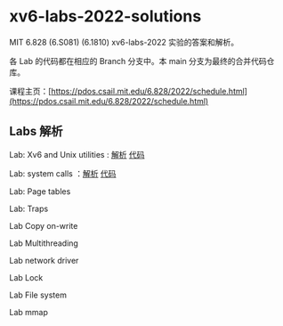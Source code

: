 # xv6-labs-2022-solutions

MIT 6.828 (6.S081) (6.1810) xv6-labs-2022 实验的答案和解析。

各 Lab 的代码都在相应的 Branch 分支中。本 main 分支为最终的合并代码仓库。

课程主页：[https://pdos.csail.mit.edu/6.828/2022/schedule.html](https://pdos.csail.mit.edu/6.828/2022/schedule.html)

## Labs 解析

Lab: Xv6 and Unix utilities : [解析](https://github.com/flyto2035/xv6-labs-2022/blob/main/doc/utils.md) [代码](https://github.com/flyto2035/xv6-labs-2022-solutions/tree/util)

Lab: system calls ：[解析](./doc/syscall.md) [代码](https://github.com/flyto2035/xv6-labs-2022-solutions/tree/syscall)

Lab: Page tables

Lab: Traps

Lab Copy on-write

Lab Multithreading

Lab network driver

Lab Lock

Lab File system

Lab mmap
